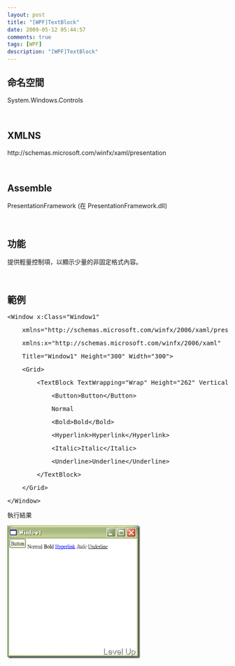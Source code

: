 ```yaml
---
layout: post
title: "[WPF]TextBlock"
date: 2009-05-12 05:44:57
comments: true
tags: [WPF]
description: "[WPF]TextBlock"
---
```

<h2>命名空間 </h2>  <p />  <p>System.Windows.Controls</p>  <p> </p>  <h2>XMLNS</h2>  <p />  <p>http://schemas.microsoft.com/winfx/xaml/presentation </p>  <p> </p>  <h2>Assemble</h2>  <p />  <p />  <p>PresentationFramework (在 PresentationFramework.dll) </p>  <p> </p>  <h2>功能</h2>  <p>提供輕量控制項，以顯示少量的非固定格式內容。</p>  <p> </p>  <h2>範例</h2>  <div class="csharpcode">   <pre class="alt"><span class="kwrd">&lt;</span><span class="html">Window</span> <span class="attr">x:Class</span><span class="kwrd">="Window1"</span></pre>

  <pre>    <span class="attr">xmlns</span><span class="kwrd">="http://schemas.microsoft.com/winfx/2006/xaml/presentation"</span></pre>

  <pre class="alt">    <span class="attr">xmlns:x</span><span class="kwrd">="http://schemas.microsoft.com/winfx/2006/xaml"</span></pre>

  <pre>    <span class="attr">Title</span><span class="kwrd">="Window1"</span> <span class="attr">Height</span><span class="kwrd">="300"</span> <span class="attr">Width</span><span class="kwrd">="300"</span><span class="kwrd">&gt;</span></pre>

  <pre class="alt">    <span class="kwrd">&lt;</span><span class="html">Grid</span><span class="kwrd">&gt;</span></pre>

  <pre>        <span class="kwrd">&lt;</span><span class="html">TextBlock</span> <span class="attr">TextWrapping</span><span class="kwrd">="Wrap"</span> <span class="attr">Height</span><span class="kwrd">="262"</span> <span class="attr">VerticalAlignment</span><span class="kwrd">="top"</span><span class="kwrd">&gt;</span></pre>

  <pre class="alt">            <span class="kwrd">&lt;</span><span class="html">Button</span><span class="kwrd">&gt;</span>Button<span class="kwrd">&lt;/</span><span class="html">Button</span><span class="kwrd">&gt;</span></pre>

  <pre>            Normal</pre>

  <pre class="alt">            <span class="kwrd">&lt;</span><span class="html">Bold</span><span class="kwrd">&gt;</span>Bold<span class="kwrd">&lt;/</span><span class="html">Bold</span><span class="kwrd">&gt;</span> </pre>

  <pre>            <span class="kwrd">&lt;</span><span class="html">Hyperlink</span><span class="kwrd">&gt;</span>Hyperlink<span class="kwrd">&lt;/</span><span class="html">Hyperlink</span><span class="kwrd">&gt;</span></pre>

  <pre class="alt">            <span class="kwrd">&lt;</span><span class="html">Italic</span><span class="kwrd">&gt;</span>Italic<span class="kwrd">&lt;/</span><span class="html">Italic</span><span class="kwrd">&gt;</span></pre>

  <pre>            <span class="kwrd">&lt;</span><span class="html">Underline</span><span class="kwrd">&gt;</span>Underline<span class="kwrd">&lt;/</span><span class="html">Underline</span><span class="kwrd">&gt;</span></pre>

  <pre class="alt">        <span class="kwrd">&lt;/</span><span class="html">TextBlock</span><span class="kwrd">&gt;</span></pre>

  <pre>    <span class="kwrd">&lt;/</span><span class="html">Grid</span><span class="kwrd">&gt;</span></pre>

  <pre class="alt"><span class="kwrd">&lt;/</span><span class="html">Window</span><span class="kwrd">&gt;</span></pre>
</div>

<p /><style type="text/css"><![CDATA[

.csharpcode, .csharpcode pre
{
	font-size: small;
	color: black;
	font-family: consolas, "Courier New", courier, monospace;
	background-color: #ffffff;
	/*white-space: pre;*/
}
.csharpcode pre { margin: 0em; }
.csharpcode .rem { color: #008000; }
.csharpcode .kwrd { color: #0000ff; }
.csharpcode .str { color: #006080; }
.csharpcode .op { color: #0000c0; }
.csharpcode .preproc { color: #cc6633; }
.csharpcode .asp { background-color: #ffff00; }
.csharpcode .html { color: #800000; }
.csharpcode .attr { color: #ff0000; }
.csharpcode .alt 
{
	background-color: #f4f4f4;
	width: 100%;
	margin: 0em;
}
.csharpcode .lnum { color: #606060; }]]></style>

<p>執行結果</p>

<p><img style="border-right-width: 0px; border-top-width: 0px; border-bottom-width: 0px; border-left-width: 0px" border="0" alt="image" src="\images\posts\8388\image_thumb.png" width="304" height="304" /></p>